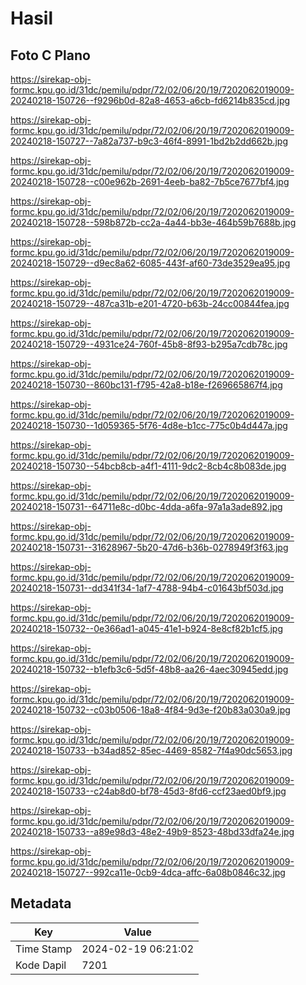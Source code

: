 # Hasil

## Foto C Plano

https://sirekap-obj-formc.kpu.go.id/31dc/pemilu/pdpr/72/02/06/20/19/7202062019009-20240218-150726--f9296b0d-82a8-4653-a6cb-fd6214b835cd.jpg

https://sirekap-obj-formc.kpu.go.id/31dc/pemilu/pdpr/72/02/06/20/19/7202062019009-20240218-150727--7a82a737-b9c3-46f4-8991-1bd2b2dd662b.jpg

https://sirekap-obj-formc.kpu.go.id/31dc/pemilu/pdpr/72/02/06/20/19/7202062019009-20240218-150728--c00e962b-2691-4eeb-ba82-7b5ce7677bf4.jpg

https://sirekap-obj-formc.kpu.go.id/31dc/pemilu/pdpr/72/02/06/20/19/7202062019009-20240218-150728--598b872b-cc2a-4a44-bb3e-464b59b7688b.jpg

https://sirekap-obj-formc.kpu.go.id/31dc/pemilu/pdpr/72/02/06/20/19/7202062019009-20240218-150729--d9ec8a62-6085-443f-af60-73de3529ea95.jpg

https://sirekap-obj-formc.kpu.go.id/31dc/pemilu/pdpr/72/02/06/20/19/7202062019009-20240218-150729--487ca31b-e201-4720-b63b-24cc00844fea.jpg

https://sirekap-obj-formc.kpu.go.id/31dc/pemilu/pdpr/72/02/06/20/19/7202062019009-20240218-150729--4931ce24-760f-45b8-8f93-b295a7cdb78c.jpg

https://sirekap-obj-formc.kpu.go.id/31dc/pemilu/pdpr/72/02/06/20/19/7202062019009-20240218-150730--860bc131-f795-42a8-b18e-f269665867f4.jpg

https://sirekap-obj-formc.kpu.go.id/31dc/pemilu/pdpr/72/02/06/20/19/7202062019009-20240218-150730--1d059365-5f76-4d8e-b1cc-775c0b4d447a.jpg

https://sirekap-obj-formc.kpu.go.id/31dc/pemilu/pdpr/72/02/06/20/19/7202062019009-20240218-150730--54bcb8cb-a4f1-4111-9dc2-8cb4c8b083de.jpg

https://sirekap-obj-formc.kpu.go.id/31dc/pemilu/pdpr/72/02/06/20/19/7202062019009-20240218-150731--64711e8c-d0bc-4dda-a6fa-97a1a3ade892.jpg

https://sirekap-obj-formc.kpu.go.id/31dc/pemilu/pdpr/72/02/06/20/19/7202062019009-20240218-150731--31628967-5b20-47d6-b36b-0278949f3f63.jpg

https://sirekap-obj-formc.kpu.go.id/31dc/pemilu/pdpr/72/02/06/20/19/7202062019009-20240218-150731--dd341f34-1af7-4788-94b4-c01643bf503d.jpg

https://sirekap-obj-formc.kpu.go.id/31dc/pemilu/pdpr/72/02/06/20/19/7202062019009-20240218-150732--0e366ad1-a045-41e1-b924-8e8cf82b1cf5.jpg

https://sirekap-obj-formc.kpu.go.id/31dc/pemilu/pdpr/72/02/06/20/19/7202062019009-20240218-150732--b1efb3c6-5d5f-48b8-aa26-4aec30945edd.jpg

https://sirekap-obj-formc.kpu.go.id/31dc/pemilu/pdpr/72/02/06/20/19/7202062019009-20240218-150732--c03b0506-18a8-4f84-9d3e-f20b83a030a9.jpg

https://sirekap-obj-formc.kpu.go.id/31dc/pemilu/pdpr/72/02/06/20/19/7202062019009-20240218-150733--b34ad852-85ec-4469-8582-7f4a90dc5653.jpg

https://sirekap-obj-formc.kpu.go.id/31dc/pemilu/pdpr/72/02/06/20/19/7202062019009-20240218-150733--c24ab8d0-bf78-45d3-8fd6-ccf23aed0bf9.jpg

https://sirekap-obj-formc.kpu.go.id/31dc/pemilu/pdpr/72/02/06/20/19/7202062019009-20240218-150733--a89e98d3-48e2-49b9-8523-48bd33dfa24e.jpg

https://sirekap-obj-formc.kpu.go.id/31dc/pemilu/pdpr/72/02/06/20/19/7202062019009-20240218-150727--992ca11e-0cb9-4dca-affc-6a08b0846c32.jpg


## Metadata

| Key        | Value               |
| ---------- | ------------------- |
| Time Stamp | 2024-02-19 06:21:02 |
| Kode Dapil | 7201                |



